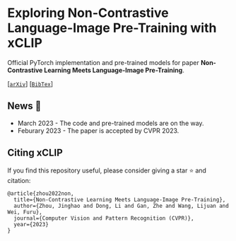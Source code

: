 # Exploring Non-Contrastive Language-Image Pre-Training with xCLIP

Official PyTorch implementation and pre-trained models for paper **Non-Contrastive Learning Meets Language-Image Pre-Training**.

[[`arXiv`](https://arxiv.org/abs/2210.09304)] [[`BibTex`](https://github.com/shallowtoil/xclip#citing-xclip)]


## News :tada:
- March 2023 - The code and pre-trained models are on the way.
- Feburary 2023 - The paper is accepted by CVPR 2023.

## Citing xCLIP
If you find this repository useful, please consider giving a star :star: and citation:
```
@article{zhou2022non,
  title={Non-Contrastive Learning Meets Language-Image Pre-Training},
  author={Zhou, Jinghao and Dong, Li and Gan, Zhe and Wang, Lijuan and Wei, Furu},
  journal={Computer Vision and Pattern Recognition (CVPR)},
  year={2023}
}
```
